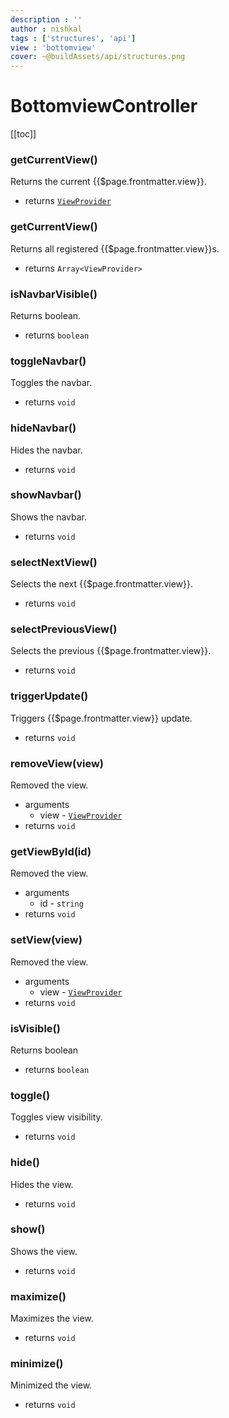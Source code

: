```yaml
---
description : ''
author : nishkal
tags : ['structures', 'api']
view : 'bottomview'
cover: ~@buildAssets/api/structures.png
---
```


# BottomviewController

[[toc]]

### getCurrentView()
Returns the current {{$page.frontmatter.view}}.
* returns [`ViewProvider`](/structures/view-provider.md)

### getCurrentView()
Returns all registered {{$page.frontmatter.view}}s.
* returns `Array<ViewProvider>`


### isNavbarVisible()
Returns boolean.
* returns `boolean`


### toggleNavbar()
Toggles the navbar.
* returns `void`


### hideNavbar()
Hides the navbar.
* returns `void`


### showNavbar()
Shows the navbar.
* returns `void`


### selectNextView()
Selects the next {{$page.frontmatter.view}}.
* returns `void`


### selectPreviousView()
Selects the previous {{$page.frontmatter.view}}.
* returns `void`


### triggerUpdate()
Triggers {{$page.frontmatter.view}} update.
* returns `void`


### removeView(view)
Removed the view.
* arguments
  * view - [`ViewProvider`](/structures/view-provider.md)
* returns `void`

### getViewById(id)
Removed the view.
* arguments
  * id - `string`
* returns `void`

### setView(view)
Removed the view.
* arguments
  * view - [`ViewProvider`](/structures/view-provider.md)
* returns `void`

### isVisible()
Returns boolean
* returns `boolean`

### toggle()
Toggles view visibility.
* returns `void`

### hide()
Hides the view.
* returns `void`

### show()
Shows the view.
* returns `void`

### maximize()
Maximizes the view.
* returns `void`

### minimize()
Minimized the view.
* returns `void`